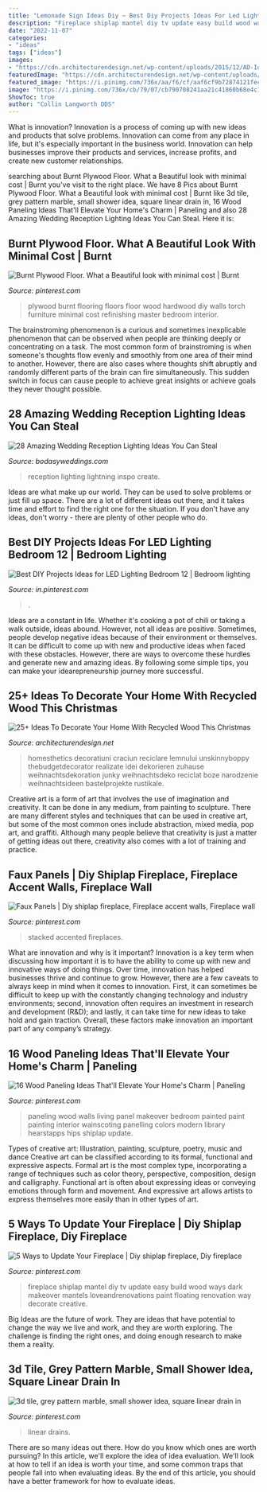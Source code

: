 ```yaml
---
title: "Lemonade Sign Ideas Diy ~ Best Diy Projects Ideas For Led Lighting Bedroom 12"
description: "Fireplace shiplap mantel diy tv update easy build wood ways dark makeover mantels loveandrenovations paint floating renovation way decorate creative"
date: "2022-11-07"
categories:
- "ideas"
tags: ["ideas"]
images:
- "https://cdn.architecturendesign.net/wp-content/uploads/2015/12/AD-Ideas-To-Decorate-Your-Home-With-Recycled-Wood-This-01.jpg"
featuredImage: "https://cdn.architecturendesign.net/wp-content/uploads/2015/12/AD-Ideas-To-Decorate-Your-Home-With-Recycled-Wood-This-01.jpg"
featured_image: "https://i.pinimg.com/736x/aa/f6/cf/aaf6cf9b72874121fecfa0d54e4b08c1.jpg"
image: "https://i.pinimg.com/736x/cb/79/07/cb790708241aa21c41860b68e4c115c0.jpg"
ShowToc: true
author: "Collin Langworth DDS"
---
```



What is innovation?
Innovation is a process of coming up with new ideas and products that solve problems. Innovation can come from any place in life, but it's especially important in the business world. Innovation can help businesses improve their products and services, increase profits, and create new customer relationships.

	

		
searching about Burnt Plywood Floor. What a Beautiful look with minimal cost | Burnt you've visit to the right place. We have 8 Pics about Burnt Plywood Floor. What a Beautiful look with minimal cost | Burnt like 3d tile, grey pattern marble, small shower idea, square linear drain in, 16 Wood Paneling Ideas That&#039;ll Elevate Your Home&#039;s Charm | Paneling and also 28 Amazing Wedding Reception Lighting Ideas You Can Steal. Here it is:
		
    
## Burnt Plywood Floor. What A Beautiful Look With Minimal Cost | Burnt

<img loading=lazy src="https://i.pinimg.com/736x/aa/f6/cf/aaf6cf9b72874121fecfa0d54e4b08c1.jpg" onerror="this.onerror=null;this.src='https://tse2.mm.bing.net/th?id=OIP.noPp8DZl11c8m-TLWjNOSgHaJ4&amp;pid=15.1';" alt="Burnt Plywood Floor. What a Beautiful look with minimal cost | Burnt">

_Source: pinterest.com_

>plywood burnt flooring floors floor wood hardwood diy walls torch furniture minimal cost refinishing master bedroom interior. 

	

The brainstroming phenomenon is a curious and sometimes inexplicable phenomenon that can be observed when people are thinking deeply or concentrating on a task. The most common form of brainstroming is when someone's thoughts flow evenly and smoothly from one area of their mind to another. However, there are also cases where thoughts shift abruptly and randomly different parts of the brain can fire simultaneously. This sudden switch in focus can cause people to achieve great insights or achieve goals they never thought possible.

    
## 28 Amazing Wedding Reception Lighting Ideas You Can Steal

<img loading=lazy src="https://bodasyweddings.com/wp-content/uploads/2018/01/lightning-details.jpg" onerror="this.onerror=null;this.src='https://tse3.mm.bing.net/th?id=OIP.sExuAfwHmp7JcZwttnjpegHaLH&amp;pid=15.1';" alt="28 Amazing Wedding Reception Lighting Ideas You Can Steal">

_Source: bodasyweddings.com_

>reception lighting lightning inspo create. 

	

Ideas are what make up our world. They can be used to solve problems or just fill up space. There are a lot of different ideas out there, and it takes time and effort to find the right one for the situation. If you don't have any ideas, don't worry - there are plenty of other people who do.

    
## Best DIY Projects Ideas For LED Lighting Bedroom 12 | Bedroom Lighting

<img loading=lazy src="https://i.pinimg.com/736x/99/c2/39/99c23990244b5f7de09c23e8f6af1ba6.jpg" onerror="this.onerror=null;this.src='https://tse3.mm.bing.net/th?id=OIP.ufpZnQySFdUSfyJ5q5MbLwHaJ4&amp;pid=15.1';" alt="Best DIY Projects Ideas for LED Lighting Bedroom 12 | Bedroom lighting">

_Source: in.pinterest.com_

>. 

	

Ideas are a constant in life. Whether it's cooking a pot of chili or taking a walk outside, ideas abound. However, not all ideas are positive. Sometimes, people develop negative ideas because of their environment or themselves. It can be difficult to come up with new and productive ideas when faced with these obstacles. However, there are ways to overcome these hurdles and generate new and amazing ideas. By following some simple tips, you can make your idearepreneurship journey more successful.

    
## 25+ Ideas To Decorate Your Home With Recycled Wood This Christmas

<img loading=lazy src="https://cdn.architecturendesign.net/wp-content/uploads/2015/12/AD-Ideas-To-Decorate-Your-Home-With-Recycled-Wood-This-01.jpg" onerror="this.onerror=null;this.src='https://tse4.mm.bing.net/th?id=OIP.nmr69AeQ511mf0dAJHPNMAHaLF&amp;pid=15.1';" alt="25+ Ideas To Decorate Your Home With Recycled Wood This Christmas">

_Source: architecturendesign.net_

>homesthetics decoratiuni craciun reciclare lemnului unskinnyboppy thebudgetdecorator realizate idei dekorieren zuhause weihnachtsdekoration junky weihnachtsdeko reciclat boze narodzenie weihnachtsideen bastelprojekte rustikale. 

	

Creative art is a form of art that involves the use of imagination and creativity. It can be done in any medium, from painting to sculpture. There are many different styles and techniques that can be used in creative art, but some of the most common ones include abstraction, mixed media, pop art, and graffiti. Although many people believe that creativity is just a matter of getting ideas out there, creativity also comes with a lot of training and practice.

    
## Faux Panels | Diy Shiplap Fireplace, Fireplace Accent Walls, Fireplace Wall

<img loading=lazy src="https://i.pinimg.com/736x/be/e0/68/bee06862d18723ce6bc65976a4b00c0a.jpg" onerror="this.onerror=null;this.src='https://tse3.mm.bing.net/th?id=OIP.HUG72DEBEw76ae65XOxdPgHaJ3&amp;pid=15.1';" alt="Faux Panels | Diy shiplap fireplace, Fireplace accent walls, Fireplace wall">

_Source: pinterest.com_

>stacked accented fireplaces. 

	

What are innovation and why is it important?
Innovation is a key term when discussing how important it is to have the ability to come up with new and innovative ways of doing things. Over time, innovation has helped businesses thrive and continue to grow. However, there are a few caveats to always keep in mind when it comes to innovation. First, it can sometimes be difficult to keep up with the constantly changing technology and industry environments; second, innovation often requires an investment in research and development (R&D); and lastly, it can take time for new ideas to take hold and gain traction. Overall, these factors make innovation an important part of any company’s strategy.

    
## 16 Wood Paneling Ideas That&#039;ll Elevate Your Home&#039;s Charm | Paneling

<img loading=lazy src="https://i.pinimg.com/736x/d3/c7/17/d3c7171b16ab803638c0281e6d14e309.jpg" onerror="this.onerror=null;this.src='https://tse1.mm.bing.net/th?id=OIP.wc4YmXX_MAfG3lPX5tvexAHaLD&amp;pid=15.1';" alt="16 Wood Paneling Ideas That&#039;ll Elevate Your Home&#039;s Charm | Paneling">

_Source: pinterest.com_

>paneling wood walls living panel makeover bedroom painted paint painting interior wainscoting panelling colors modern library hearstapps hips shiplap update. 

	

Types of creative art: Illustration, painting, sculpture, poetry, music and dance
Creative art can be classified according to its formal, functional and expressive aspects. Formal art is the most complex type, incorporating a range of techniques such as color theory, perspective, composition, design and calligraphy. Functional art is often about expressing ideas or conveying emotions through form and movement. And expressive art allows artists to express themselves more easily than in other types of art.

    
## 5 Ways To Update Your Fireplace | Diy Shiplap Fireplace, Diy Fireplace

<img loading=lazy src="https://i.pinimg.com/736x/b6/e1/a9/b6e1a96ebab04dd43cccb1d94c2100cb.jpg" onerror="this.onerror=null;this.src='https://tse1.mm.bing.net/th?id=OIP.w4ePAWQxXbEtwUVK_7EiDgHaLH&amp;pid=15.1';" alt="5 Ways to Update Your Fireplace | Diy shiplap fireplace, Diy fireplace">

_Source: pinterest.com_

>fireplace shiplap mantel diy tv update easy build wood ways dark makeover mantels loveandrenovations paint floating renovation way decorate creative. 

	

Big Ideas are the future of work. They are ideas that have potential to change the way we live and work, and they are worth exploring. The challenge is finding the right ones, and doing enough research to make them a reality.

    
## 3d Tile, Grey Pattern Marble, Small Shower Idea, Square Linear Drain In

<img loading=lazy src="https://i.pinimg.com/736x/cb/79/07/cb790708241aa21c41860b68e4c115c0.jpg" onerror="this.onerror=null;this.src='https://tse2.mm.bing.net/th?id=OIP.V3R51JFE2glgFq5WgM3cKAHaJ3&amp;pid=15.1';" alt="3d tile, grey pattern marble, small shower idea, square linear drain in">

_Source: pinterest.com_

>linear drains. 

	

There are so many ideas out there. How do you know which ones are worth pursuing? In this article, we'll explore the idea of idea evaluation. We'll look at how to tell if an idea is worth your time, and some common traps that people fall into when evaluating ideas. By the end of this article, you should have a better framework for how to evaluate ideas.

